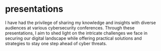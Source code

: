 # presentations
I have had the privilege of sharing my knowledge and insights with diverse audiences at various cybersecurity conferences. Through these presentations, I aim to shed light on the intricate challenges we face in securing our digital landscape while offering practical solutions and strategies to stay one step ahead of cyber threats.
